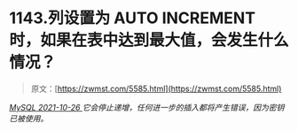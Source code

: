 <!--yml
category: 未分类
date: 0001-01-01 00:00:00
-->

# 1143.列设置为 AUTO INCREMENT 时，如果在表中达到最大值，会发生什么情况？

> 原文：[https://zwmst.com/5585.html](https://zwmst.com/5585.html)

   [ *MySQL* ](https://zwmst.com/mysql)*[ <time datetime="2021-10-27T00:50:13+08:00"> 2021-10-26 </time> ](https://zwmst.com/5585.html)  它会停止递增，任何进一步的插入都将产生错误，因为密钥已被使用。*